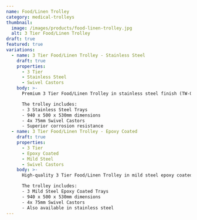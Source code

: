 ```yaml
---
name: Food/Linen Trolley
category: medical-trolleys
thumbnail: 
  image: /images/products/food-linen-trolley.jpg
  alt: 3 Tier Food/Linen Trolley
draft: true
featured: true
variations:
  - name: 3 Tier Food/Linen Trolley - Stainless Steel
    draft: true
    properties:
      - 3 Tier
      - Stainless Steel
      - Swivel Castors
    body: >-
      Premium 3 Tier Food/Linen Trolley in stainless steel finish (TW-OE63/SS). Features three stainless steel trays measuring 940 x 500 x 530mm with 4x 75mm swivel castors for excellent mobility in hospital environments. This model is ideal for medical environments requiring higher levels of hygiene and corrosion resistance.

      The trolley includes:
      - 3 Stainless Steel Trays
      - 940 x 500 x 530mm dimensions
      - 4x 75mm Swivel Castors
      - Superior corrosion resistance
  - name: 3 Tier Food/Linen Trolley - Epoxy Coated
    draft: true
    properties:
      - 3 Tier
      - Epoxy Coated
      - Mild Steel
      - Swivel Castors
    body: >-
      High-quality 3 Tier Food/Linen Trolley in mild steel epoxy coated finish. Features three epoxy coated trays measuring 940 x 500 x 530mm with 4x 75mm swivel castors for excellent mobility in hospital environments. This model (TW-OE63/EP) is specifically designed for food and linen transportation in healthcare facilities.

      The trolley includes:
      - 3 Mild Steel Epoxy Coated Trays
      - 940 x 500 x 530mm dimensions
      - 4x 75mm Swivel Castors
      - Also available in stainless steel
---
```

